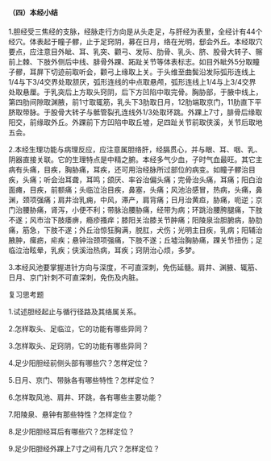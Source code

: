#### （四）本经小结

1.胆经受三焦经的支脉，经脉走行方向是从头走足，与肝经为表里，全经计有44个经穴。体表起于瞳子髎，止于足窍阴，募在日月，络在光明，郄会外丘。本经取穴要点，应注意目外眦、耳、乳突、颧弓、发际、肋骨、乳头、脐、股骨大转子、髂前上棘、下肢外侧后中线、腓骨外踝、跖趾关节等体表标志。如目外眦外5分取瞳子髎，耳屏下切迹前取听会，颧弓上缘取上关。于头维至曲鬓沿发际弧形连线上1/4与下3/4交界处取颔厌，弧形连线的中点取悬颅，弧形连线上1/4与上3/4交界处取悬厘。于乳突后上方取头窍阴，后下方凹陷中取完骨。胸胁部，于腋中线上，第四肋间隙取渊腋，前1寸取辄筋，乳头下3肋取日月，12肋端取京门，11肋直下平脐取带脉。于股骨大转子与骶管裂孔连线外1/3处取环跳。外踝上7寸，腓骨后缘取阳交，前缘取外丘。外踝前下方凹陷中取丘墟，足四趾关节前取侠溪，关节后取地五会。

2.本经生理功能与病理反应，应注意属胆络肝，经膈贯心，并与眼、耳、咽、乳、阴器直接关联。它的生理特点是中精之腑。本经多气少血，子时气血最旺。其它主病有头痛，目疾，胸胁痛，耳疾，还可用治经脉所过部位的病变。如瞳子髎治目疾，头痛；听会治耳聋，耳鸣；颌厌、率谷治偏头痛；完骨治头痛，耳痛；阳白治面瘫，目疾，前额痛；头临泣治目疾，鼻塞，头痛；风池治感冒，热病，头痛，鼻渊，颈项强痛；肩井治乳痈，中风，滞产，肩背痛；日月治黄疸，胁痛，呃逆；京门治腰胁痛，肾泻，小便不利；带脉治腰胁痛，经带为病；环跳治腰胯腿痛，下肢不遂；风市治下肢痿痹，瘾疹搔痒；膝阳关治膝关节肿痛；阳陵泉治胆腑病，胁肋痛，筋急，下肢不遂；外丘治惊狂胸满，脱肛，犬伤；光明主目疾，乳病；阳辅治腋肿，瘰疬，疟疾；悬钟治颈项强痛，下肢不遂；丘墟治胸胁痛，踝关节扭伤；足临泣治眩晕，乳疾；侠溪治热病，耳疾；窍阴治心烦，多梦。

3.本经风池要掌握进针方向与深度，不可直深刺，免伤延髓。肩井、渊腋、辄筋、日月、京门针刺不可直深刺，免伤及内脏。

复习思考题

1.试述胆经起止与循行径路及其络属关系。

2.怎样取头、足临泣，它的功能有哪些异同？

3.怎样取头、足窍阴，它的功能有哪些异同？

4.足少阳胆经前侧头部有哪些穴？怎样定位？

5.日月、京门、带脉各有哪些特性？怎样定位？

6.怎样取风池、肩井、环跳，各有哪些主要功能？

7.阳陵泉、悬钟有那些特性？怎样定位？

8.足少阳胆经耳后有哪些穴？怎样定位？

9.足少阳胆经外踝上7寸之间有几穴？怎样定位？
